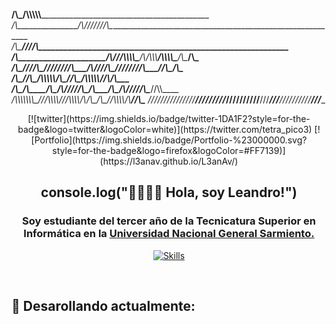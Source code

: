 __/\\\_________________/\\\\\\\\\\____________________________________________________________        
 _\/\\\_______________/\\\///////\\\___________________________________________________________       
  _\/\\\______________\///______/\\\____________________________________________________________      
   _\/\\\_____________________/\\\//____/\\\\\\\\\_____/\\/\\\\\\____/\\\\\\\\\_____/\\\____/\\\_     
    _\/\\\____________________\////\\\__\////////\\\___\/\\\////\\\__\////////\\\___\//\\\__/\\\__    
     _\/\\\_______________________\//\\\___/\\\\\\\\\\__\/\\\__\//\\\___/\\\\\\\\\\___\//\\\/\\\___   
      _\/\\\______________/\\\______/\\\___/\\\/////\\\__\/\\\___\/\\\__/\\\/////\\\____\//\\\\\____  
       _\/\\\\\\\\\\\\\\\_\///\\\\\\\\\/___\//\\\\\\\\/\\_\/\\\___\/\\\_\//\\\\\\\\/\\____\//\\\_____ 
        _\///////////////____\/////////______\////////\//__\///____\///___\////////\//______\///______

<div align="center">
[![twitter](https://img.shields.io/badge/twitter-1DA1F2?style=for-the-badge&logo=twitter&logoColor=white)](https://twitter.com/tetra_pico3) [![Portfolio](https://img.shields.io/badge/Portfolio-%23000000.svg?style=for-the-badge&logo=firefox&logoColor=#FF7139)](https://l3anav.github.io/L3anAv/)
</div>

<div align="center">
  
## console.log("👋🏽👋🏽 Hola, soy Leandro!")

</div>

<div align="center">

### Soy estudiante del tercer año de la Tecnicatura Superior en Informática en la [Universidad Nacional General Sarmiento.](https://www.ungs.edu.ar/)

<!---
typescript
-->

[![Skills](https://skillicons.dev/icons?i=react,vite,styledcomponents,java,py,postgres)](https://github.com/L3anAv)

</div>

<br>

## <b> 🧠 Desarollando actualmente: </b>

<div align="center">

[![]()]()

</div>

